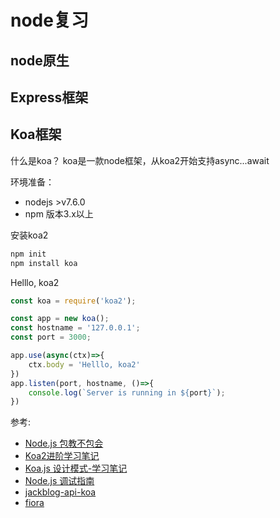 # node复习

## node原生

## Express框架

## Koa框架

什么是koa？
koa是一款node框架，从koa2开始支持async...await

环境准备：
- nodejs >v7.6.0
- npm 版本3.x以上

安装koa2
```bash
npm init
npm install koa
```

Helllo, koa2

```js
const koa = require('koa2');

const app = new koa();
const hostname = '127.0.0.1';
const port = 3000;

app.use(async(ctx)=>{
    ctx.body = 'Helllo, koa2'
})
app.listen(port, hostname, ()=>{
    console.log(`Server is running in ${port}`);
})
```

参考:

- [Node.js 包教不包会](https://github.com/alsotang/node-lessons)
- [Koa2进阶学习笔记](https://chenshenhai.github.io/koa2-note/)
- [Koa.js 设计模式-学习笔记](https://github.com/chenshenhai/koajs-design-note)
- [Node.js 调试指南](https://github.com/nswbmw/node-in-debugging)
- [jackblog-api-koa](https://github.com/jackhutu/jackblog-api-koa)
- [fiora](https://github.com/yinxin630/fiora)
